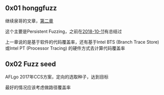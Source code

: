 ## 0x01 honggfuzz

继续泉哥的文章，[第二章](http://riusksk.me/2018/08/22/honggfuzz%E6%BC%8F%E6%B4%9E%E6%8C%96%E6%8E%98%E6%8A%80%E6%9C%AF2/)

这个主要是Persistent Fuzzing，之前在[2018-10-11](https://github.com/D4rkD0g/2018_Recoder/blob/master/2018-10-11.md)有总结过

上一章说的是基于软件的代码覆盖率，还有基于Intel BTS (Branch Trace Store) 或Intel PT (Processor Tracing) 的硬件方式去计算代码覆盖率

## 0x02 Fuzz seed

[](http://www.cnetsec.com/article/26263.html)

AFLgo 2017年CCS方案，定向的选取种子，达到目标

最好的情况应该考虑做路径覆盖率
